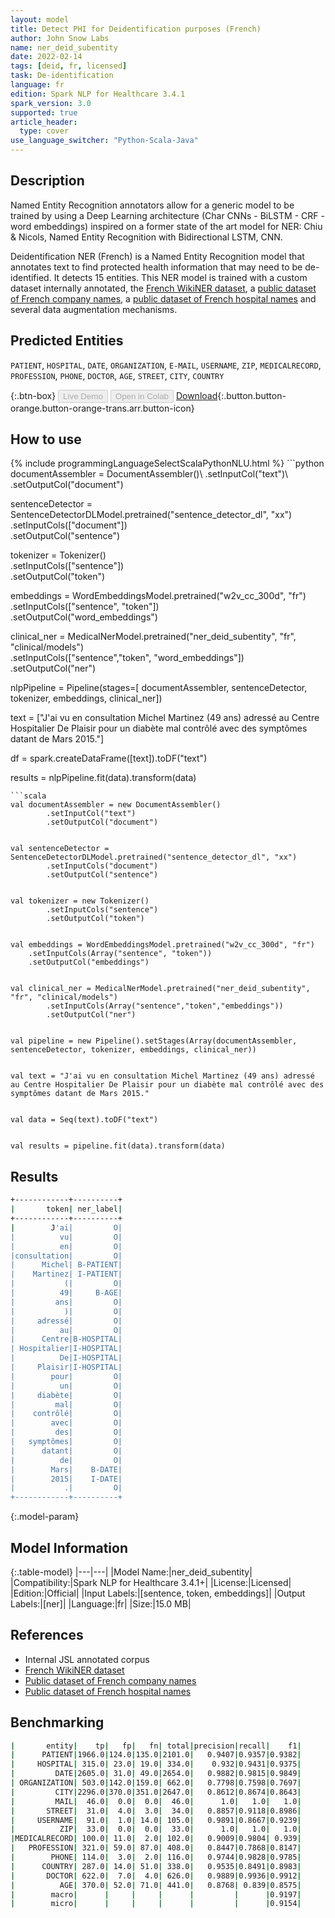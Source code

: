 ```yaml
---
layout: model
title: Detect PHI for Deidentification purposes (French)
author: John Snow Labs
name: ner_deid_subentity
date: 2022-02-14
tags: [deid, fr, licensed]
task: De-identification
language: fr
edition: Spark NLP for Healthcare 3.4.1
spark_version: 3.0
supported: true
article_header:
  type: cover
use_language_switcher: "Python-Scala-Java"
---
```



## Description


Named Entity Recognition annotators allow for a generic model to be trained by using a Deep Learning architecture (Char CNNs - BiLSTM - CRF - word embeddings) inspired on a former state of the art model for NER: Chiu & Nicols, Named Entity Recognition with Bidirectional LSTM, CNN.


Deidentification NER (French) is a Named Entity Recognition model that annotates text to find protected health information that may need to be de-identified. It detects 15 entities. This NER model is trained with a custom dataset internally annotated, the [French WikiNER dataset](https://metatext.io/datasets/wikiner), a [public dataset of French company names](https://www.data.gouv.fr/fr/datasets/entreprises-immatriculees-en-2017/), a [public dataset of French hospital names](https://salesdorado.com/fichiers-prospection/hopitaux/) and several data augmentation mechanisms.


## Predicted Entities


`PATIENT`, `HOSPITAL`, `DATE`, `ORGANIZATION`, `E-MAIL`, `USERNAME`, `ZIP`, `MEDICALRECORD`, `PROFESSION`, `PHONE`, `DOCTOR`, `AGE`, `STREET`, `CITY`, `COUNTRY`


{:.btn-box}
<button class="button button-orange" disabled>Live Demo</button>
<button class="button button-orange" disabled>Open in Colab</button>
[Download](https://s3.amazonaws.com/auxdata.johnsnowlabs.com/clinical/models/ner_deid_subentity_fr_3.4.1_3.0_1644838067533.zip){:.button.button-orange.button-orange-trans.arr.button-icon}


## How to use






<div class="tabs-box" markdown="1">
{% include programmingLanguageSelectScalaPythonNLU.html %}
```python
documentAssembler = DocumentAssembler()\
        .setInputCol("text")\
        .setOutputCol("document")
        
sentenceDetector = SentenceDetectorDLModel.pretrained("sentence_detector_dl", "xx")\
        .setInputCols(["document"])\
        .setOutputCol("sentence")


tokenizer = Tokenizer()\
        .setInputCols(["sentence"])\
        .setOutputCol("token")


embeddings = WordEmbeddingsModel.pretrained("w2v_cc_300d", "fr")\
	.setInputCols(["sentence", "token"])\
	.setOutputCol("word_embeddings")


clinical_ner = MedicalNerModel.pretrained("ner_deid_subentity", "fr", "clinical/models")\
        .setInputCols(["sentence","token", "word_embeddings"])\
        .setOutputCol("ner")


nlpPipeline = Pipeline(stages=[
        documentAssembler,
        sentenceDetector,
        tokenizer,
        embeddings,
        clinical_ner])


text = ["J'ai vu en consultation Michel Martinez (49 ans) adressé au Centre Hospitalier De Plaisir pour un diabète mal contrôlé avec des symptômes datant de Mars 2015."]


df = spark.createDataFrame([text]).toDF("text")


results = nlpPipeline.fit(data).transform(data)
```
```scala
val documentAssembler = new DocumentAssembler()
        .setInputCol("text")
        .setOutputCol("document")


val sentenceDetector = SentenceDetectorDLModel.pretrained("sentence_detector_dl", "xx")
        .setInputCols("document")
        .setOutputCol("sentence")


val tokenizer = new Tokenizer()
        .setInputCols("sentence")
        .setOutputCol("token")


val embeddings = WordEmbeddingsModel.pretrained("w2v_cc_300d", "fr")
    .setInputCols(Array("sentence", "token"))
    .setOutputCol("embeddings")


val clinical_ner = MedicalNerModel.pretrained("ner_deid_subentity", "fr", "clinical/models")
        .setInputCols(Array("sentence","token","embeddings"))
        .setOutputCol("ner")


val pipeline = new Pipeline().setStages(Array(documentAssembler, sentenceDetector, tokenizer, embeddings, clinical_ner))


val text = "J'ai vu en consultation Michel Martinez (49 ans) adressé au Centre Hospitalier De Plaisir pour un diabète mal contrôlé avec des symptômes datant de Mars 2015."


val data = Seq(text).toDF("text")


val results = pipeline.fit(data).transform(data)
```
</div>


## Results


```bash
+------------+----------+
|       token| ner_label|
+------------+----------+
|        J'ai|         O|
|          vu|         O|
|          en|         O|
|consultation|         O|
|      Michel| B-PATIENT|
|    Martinez| I-PATIENT|
|           (|         O|
|          49|     B-AGE|
|         ans|         O|
|           )|         O|
|     adressé|         O|
|          au|         O|
|      Centre|B-HOSPITAL|
| Hospitalier|I-HOSPITAL|
|          De|I-HOSPITAL|
|     Plaisir|I-HOSPITAL|
|        pour|         O|
|          un|         O|
|     diabète|         O|
|         mal|         O|
|    contrôlé|         O|
|        avec|         O|
|         des|         O|
|   symptômes|         O|
|      datant|         O|
|          de|         O|
|        Mars|    B-DATE|
|        2015|    I-DATE|
|           .|         O|
+------------+----------+
```


{:.model-param}
## Model Information


{:.table-model}
|---|---|
|Model Name:|ner_deid_subentity|
|Compatibility:|Spark NLP for Healthcare 3.4.1+|
|License:|Licensed|
|Edition:|Official|
|Input Labels:|[sentence, token, embeddings]|
|Output Labels:|[ner]|
|Language:|fr|
|Size:|15.0 MB|


## References


- Internal JSL annotated corpus
- [French WikiNER dataset](https://metatext.io/datasets/wikiner)
- [Public dataset of French company names](https://www.data.gouv.fr/fr/datasets/entreprises-immatriculees-en-2017/)
- [Public dataset of French hospital names](https://salesdorado.com/fichiers-prospection/hopitaux/)


## Benchmarking


```bash
|       entity|    tp|   fp|   fn| total|precision|recall|    f1|
|      PATIENT|1966.0|124.0|135.0|2101.0|   0.9407|0.9357|0.9382|
|     HOSPITAL| 315.0| 23.0| 19.0| 334.0|    0.932|0.9431|0.9375|
|         DATE|2605.0| 31.0| 49.0|2654.0|   0.9882|0.9815|0.9849|
| ORGANIZATION| 503.0|142.0|159.0| 662.0|   0.7798|0.7598|0.7697|
|         CITY|2296.0|370.0|351.0|2647.0|   0.8612|0.8674|0.8643|
|         MAIL|  46.0|  0.0|  0.0|  46.0|      1.0|   1.0|   1.0|
|       STREET|  31.0|  4.0|  3.0|  34.0|   0.8857|0.9118|0.8986|
|     USERNAME|  91.0|  1.0| 14.0| 105.0|   0.9891|0.8667|0.9239|
|          ZIP|  33.0|  0.0|  0.0|  33.0|      1.0|   1.0|   1.0|
|MEDICALRECORD| 100.0| 11.0|  2.0| 102.0|   0.9009|0.9804| 0.939|
|   PROFESSION| 321.0| 59.0| 87.0| 408.0|   0.8447|0.7868|0.8147|
|        PHONE| 114.0|  3.0|  2.0| 116.0|   0.9744|0.9828|0.9785|
|      COUNTRY| 287.0| 14.0| 51.0| 338.0|   0.9535|0.8491|0.8983|
|       DOCTOR| 622.0|  7.0|  4.0| 626.0|   0.9889|0.9936|0.9912|
|          AGE| 370.0| 52.0| 71.0| 441.0|   0.8768| 0.839|0.8575|
|        macro|      |     |     |      |         |      |0.9197|
|        micro|      |     |     |      |         |      |0.9154|
```
<!--stackedit_data:
eyJoaXN0b3J5IjpbLTY0MjU2NDQ2N119
-->